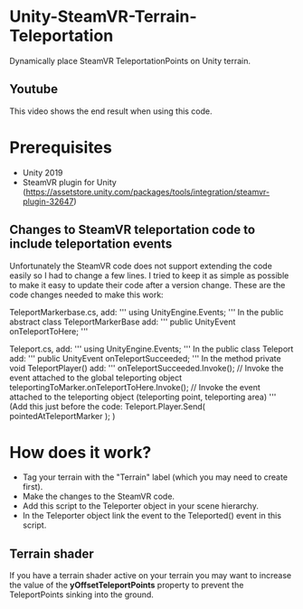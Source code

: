 # Unity-SteamVR-Terrain-Teleportation
Dynamically place SteamVR TeleportationPoints on Unity terrain.

## Youtube
This video shows the end result when using this code.

# Prerequisites
- Unity 2019
- SteamVR plugin for Unity (https://assetstore.unity.com/packages/tools/integration/steamvr-plugin-32647)

## Changes to SteamVR teleportation code to include teleportation events
Unfortunately the SteamVR code does not support extending the code easily so I had to change a few lines. I tried to keep it as simple as possible to make it easy to update their code after a version change. These are the code changes needed to make this work:

TeleportMarkerbase.cs, add:
''' 
using UnityEngine.Events;
'''
In the public abstract class TeleportMarkerBase add:
'''
public UnityEvent onTeleportToHere;
'''

Teleport.cs, add:
''' 
using UnityEngine.Events;
'''
In the public class Teleport add:
'''
public UnityEvent onTeleportSucceeded;
'''
In the method private void TeleportPlayer() add:
'''
            onTeleportSucceeded.Invoke();                       // Invoke the event attached to the global teleporting object
            teleportingToMarker.onTeleportToHere.Invoke();      // Invoke the event attached to the teleporting object (teleporting point, teleporting area)
'''
(Add this just before the code: Teleport.Player.Send( pointedAtTeleportMarker ); )

# How does it work?
- Tag your terrain with the "Terrain" label (which you may need to create first).
- Make the changes to the SteamVR code.
- Add this script to the Teleporter object in your scene hierarchy.
- In the Teleporter object link the event to the Teleported() event in this script.

## Terrain shader
If you have a terrain shader active on your terrain you may want to increase the value of the **yOffsetTeleportPoints** property to prevent the TeleportPoints sinking into the ground.  
